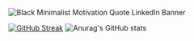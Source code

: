 
 
 ![Black Minimalist Motivation Quote LinkedIn Banner](https://github.com/albinsabu2023/albinsabu2023/assets/126412402/a19af869-ae83-4395-b3a7-6203cb547528)

 

 
  




[![GitHub Streak](https://streak-stats.demolab.com/?user=albinsabu2023&theme=dark)](https://git.io/streak-stats) ![Anurag's GitHub stats](https://github-readme-stats.vercel.app/api?username=albinsabu2023&show_icons=true&theme=radical)  
